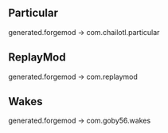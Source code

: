 ## Particular

generated.forgemod -> com.chailotl.particular

## ReplayMod

generated.forgemod -> com.replaymod

## Wakes

generated.forgemod -> com.goby56.wakes